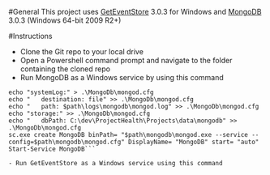 #General
This project uses [GetEventStore](https://geteventstore.com/) 3.0.3 for Windows and [MongoDB](https://www.mongodb.org/) 3.0.3 (Windows 64-bit 2009 R2+)

#Instructions


- Clone the Git repo to your local drive
- Open a Powershell command prompt and navigate to the folder containing the cloned repo
- Run MongoDB as a Windows service by using this command

```$path = Get-Location
echo "systemLog:" > .\MongoDb\mongod.cfg
echo "   destination: file" >> .\MongoDb\mongod.cfg
echo "   path: $path\logs\mongodb\mongod.log" >> .\MongoDb\mongod.cfg
echo "storage:" >> .\MongoDb\mongod.cfg
echo "   dbPath: C:\dev\ProjectHealth\Projects\data\mongodb" >> .\MongoDb\mongod.cfg
sc.exe create MongoDB binPath= "$path\mongodb\mongod.exe --service --config=$path\mongodb\mongod.cfg" DisplayName= "MongoDB" start= "auto"
Start-Service MongoDB```

- Run GetEventStore as a Windows service using this command

